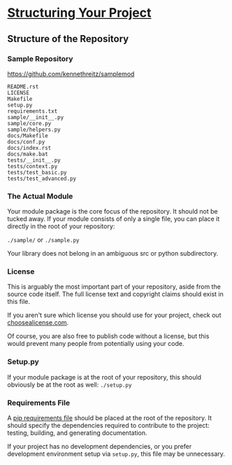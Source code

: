 [Structuring Your Project](http://docs.python-guide.org/en/latest/writing/structure/)
=====================================================================================

Structure of the Repository
---------------------------

### Sample Repository

https://github.com/kennethreitz/samplemod

```
README.rst
LICENSE
Makefile
setup.py
requirements.txt
sample/__init__.py
sample/core.py
sample/helpers.py
docs/Makefile
docs/conf.py
docs/index.rst
docs/make.bat
tests/__init__.py
tests/context.py
tests/test_basic.py
tests/test_advanced.py
```

### The Actual Module

Your module package is the core focus of the repository. It should not be tucked away. If your module consists of only a single file, you can place it directly in the root of your repository:

`./sample/` or `./sample.py`

Your library does not belong in an ambiguous src or python subdirectory.

### License

This is arguably the most important part of your repository, aside from the source code itself. The full license text and copyright claims should exist in this file.

If you aren't sure which license you should use for your project, check out [choosealicense.com](http://choosealicense.com).

Of course, you are also free to publish code without a license, but this would prevent many people from potentially using your code.

### Setup.py

If your module package is at the root of your repository, this should obviously be at the root as well: `./setup.py`

### Requirements File

A [pip requirements file](https://pip.pypa.io/en/stable/user_guide/#requirements-files) should be placed at the root of the repository. It should specify the dependencies required to contribute to the project: testing, building, and generating documentation.

If your project has no development dependencies, or you prefer development environment setup via `setup.py`, this file may be unnecessary.
